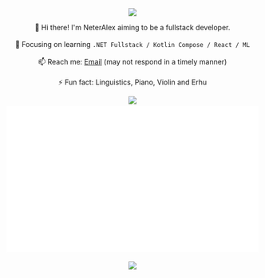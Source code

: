 <p align="center">
        <img align="center" height="130" src="https://github-widgetbox.vercel.app/api/profile?username=neteralex&data=followers,repositories,stars,commits" />
</p>
<p align="center">
       👋 Hi there!  I'm NeterAlex aiming to be a fullstack developer. <br><br> 
       🧭 Focusing on learning <code>.NET Fullstack / Kotlin Compose / React / ML</code> <br><br>
       📫 Reach me: <a href="neteralex@outlook.com">Email</a> (may not respond in a timely manner) <br><br>
        ⚡ Fun fact: Linguistics, Piano, Violin and Erhu <br>
</p>
<p align="center">
        <img  src="https://github-readme-neteralex.vercel.app/api?username=neteralex&show_icons=true&hide_rank=true&theme=transparent&count_private=true&hide_border=true"/>
         <img src="https://raw.githubusercontent.com/NeterAlex/github_stats/master/generated/languages.svg" />
</p>
<p align="center">
        <img align="center" height="180" src="http://github-profile-summary-cards.vercel.app/api/cards/profile-details?username=NeterAlex&theme=github" />
</p>
